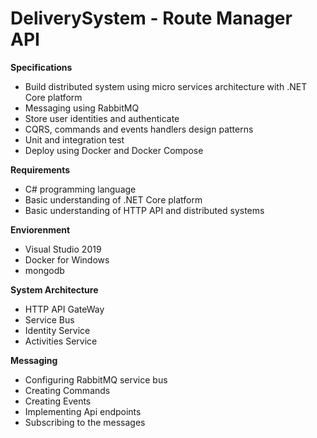 # DeliverySystem - Route Manager API

**Specifications**

 - Build distributed system using micro services architecture with .NET
   Core platform
 - Messaging using RabbitMQ
 - Store user identities and authenticate
 - CQRS, commands and events handlers design patterns
 - Unit and integration test
 - Deploy using Docker and Docker Compose

**Requirements**

 - C# programming language
 - Basic understanding of .NET Core platform
 - Basic understanding of HTTP API and distributed systems

**Enviorenment**

- Visual Studio 2019
- Docker for Windows
- mongodb

**System Architecture**

- HTTP API GateWay
- Service Bus
- Identity Service
- Activities Service

**Messaging**
- Configuring RabbitMQ service bus
- Creating Commands
- Creating Events
- Implementing Api endpoints
- Subscribing to the messages
